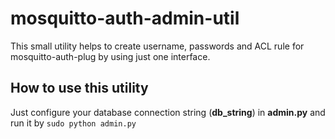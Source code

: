 # mosquitto-auth-admin-util
This small utility helps to create username, passwords and ACL rule for mosquitto-auth-plug by using just one interface.

## How to use this utility
Just configure your database connection string (**db_string**) in **admin.py** and run it by `sudo python admin.py`
